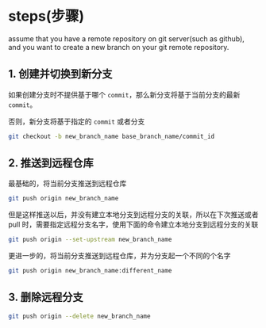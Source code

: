 # steps(步骤)

assume that you have a remote repository on git server(such as github), and you want to create a new branch on your git remote repository.

## 1. 创建并切换到新分支

如果创建分支时不提供基于哪个 `commit`，那么新分支将基于当前分支的最新 `commit`。

否则，新分支将基于指定的 `commit` 或者分支

```bash
git checkout -b new_branch_name base_branch_name/commit_id
```

## 2. 推送到远程仓库

最基础的，将当前分支推送到远程仓库

```bash
git push origin new_branch_name
```

但是这样推送以后，并没有建立本地分支到远程分支的关联，所以在下次推送或者 pull 时，需要指定远程分支名字，使用下面的命令建立本地分支到远程分支的关联

```bash
git push origin --set-upstream new_branch_name
```

更进一步的，将当前分支推送到远程仓库，并为分支起一个不同的个名字

```bash
git push origin new_branch_name:different_name
```

## 3. 删除远程分支

```bash
git push origin --delete new_branch_name
```
